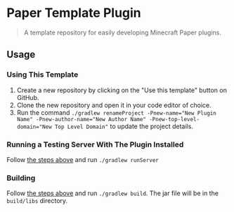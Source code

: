 # Paper Template Plugin

> A template repository for easily developing Minecraft Paper plugins.

## Usage

### Using This Template

1. Create a new repository by clicking on the "Use this template" button on GitHub.
2. Clone the new repository and open it in your code editor of choice.
3. Run the command `./gradlew renameProject -Pnew-name="New Plugin Name" -Pnew-author-name="New Author Name" -Pnew-top-level-domain="New Top Level Domain"` to update the project details.

### Running a Testing Server With The Plugin Installed

Follow [the steps above](#using-this-template) and run `./gradlew runServer`

### Building

Follow [the steps above](#using-this-template) and run `./gradlew build`. The jar file will be in the `build/libs` directory.
